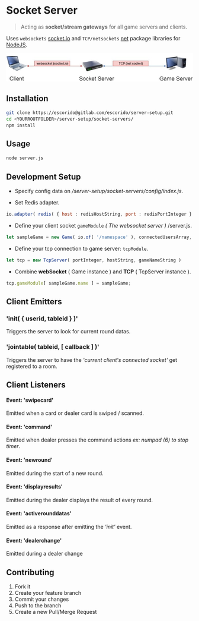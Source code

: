 # Socket Server

> Acting as **socket/stream gateways** for all game servers and clients.


Uses `websockets` [socket.io](https://socket.io/) and `TCP/netsockets` [net](https://nodejs.org/api/net.html) package libraries for [NodeJS](https://nodejs.org).

![](socketDiagram.jpg)

## Installation
```sh
git clone https://escorido@gitlab.com/escorido/server-setup.git
cd <YOURROOTFOLDER>/server-setup/socket-servers/
npm install
```
## Usage
``` sh
node server.js
```

## Development Setup

 - Specify config data on *<location>/server-setup/socket-servers/config/index.js*.

 - Set Redis adapter.

```javascript
io.adapter( redis( { host : redisHostString, port : redisPortInteger } ) );
```

 - Define your client socket `gameModule` _( The websocket server )_ /server.js.

```javascript
let sampleGame = new Game( io.of( '/namespace' ), connectedUsersArray, gameNameString, serverNameString )
```

 - Define your tcp connection to game server: `tcpModule`.

```javascript
let tcp = new TcpServer( portInteger, hostString, gameNameString )
```

 - Combine **webSocket** ( Game instance ) and **TCP** ( TcpServer instance ).

```javascript
tcp.gameModule[ sampleGame.name ] = sampleGame;
```
## Client Emitters

### 'init( { userid, tableid } )'

Triggers the server to look for current round datas.

### 'jointable( tableid, [ callback ] )'

Triggers the server to have the *'current client's connected socket'* get registered to a room.

## Client Listeners

#### Event: 'swipecard'

Emitted when a card or dealer card is swiped / scanned.

#### Event: 'command'

Emitted when dealer presses the command actions _ex: numpad (6) to stop timer_.

#### Event: 'newround'
	
Emitted during the start of a new round.

#### Event: 'displayresults'

Emitted during the dealer displays the result of every round.

#### Event: 'activerounddatas'

Emitted as a response after emitting the *'init'* event.

#### Event: 'dealerchange'

Emitted during a dealer change

## Contributing

1. Fork it
2. Create your feature branch
3. Commit your changes
4. Push to the branch
5. Create a new Pull/Merge Request